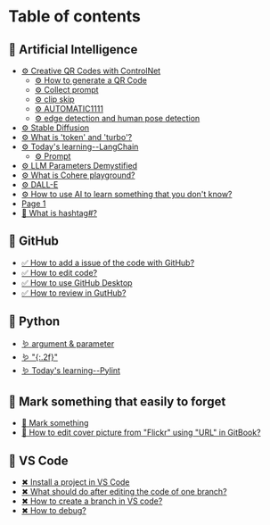 # Table of contents

## 💞 Artificial Intelligence

* [⚙ Creative QR Codes with ControlNet](README.md)
  * [⚙ How to generate a QR Code](artificial-intelligence/creative-qr-codes-with-controlnet/how-to-generate-a-qr-code.md)
  * [⚙ Collect prompt](artificial-intelligence/creative-qr-codes-with-controlnet/collect-prompt.md)
  * [⚙ clip skip](artificial-intelligence/creative-qr-codes-with-controlnet/clip-skip.md)
  * [⚙ AUTOMATIC1111](artificial-intelligence/creative-qr-codes-with-controlnet/automatic1111.md)
  * [⚙ edge detection and human pose detection](artificial-intelligence/creative-qr-codes-with-controlnet/edge-detection-and-human-pose-detection.md)
* [⚙ Stable Diffusion](artificial-intelligence/creative-qr-codes-with-controlnet/stable-diffusion.md)
* [⚙ What is 'token' and 'turbo'?](artificial-intelligence/what-is-token-and-turbo.md)
* [⚙ Today's learning--LangChain](artificial-intelligence/todays-learning-langchain/README.md)
  * [⚙ Prompt](artificial-intelligence/todays-learning-langchain/prompt.md)
* [⚙ LLM Parameters Demystified](llm-parameters-demystified.md)
* [⚙ What is Cohere playground?](what-is-cohere-playground.md)
* [⚙ DALL-E](artificial-intelligence/dall-e.md)
* [⚙ How to use AI to learn something that you don't know?](how-to-use-ai-to-learn-something-that-you-dont-know.md)
* [Page 1](artificial-intelligence/page-1.md)
* [🍒 What is hashtag#?](artificial-intelligence/what-is-hashtag.md)

## 💞 GitHub

* [✅ How to add a issue of the code with GitHub?](how-to-add-a-issue-of-the-code.md)
* [✅ How to edit code?](how-to-edit-code.md)
* [✅ How to use GitHub Desktop](<README (1) (1).md>)
* [✅ How to review in GutHub?](how-to-review-in-guthub.md)

## 💞 Python

* [🪱 argument & parameter](python/argument-and-parameter.md)
* [🪱 "{:.2f}"](.2f.md)
* [🪱 Today's learning--Pylint](todays-learning-pylint.md)

## 💞 Mark something that easily to forget

* [🙉 Mark something](mark-something.md)
* [🙉 How to edit cover picture from "Flickr" using "URL" in GitBook?](mark-something-that-easily-to-forget/how-to-edit-cover-picture-from-flickr-using-url-in-gitbook.md)

## 💞 VS Code

* [✖ Install a project  in VS Code](<README (2).md>)
* [✖ What should do after editing the code of one branch?](what-should-do-after-editing-the-code-of-one-branch.md)
* [✖ How to create a branch in VS code?](<README (1).md>)
* [✖ How to debug?](how-to-debug.md)
